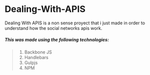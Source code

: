 # Dealing-With-APIS

Dealing With APIS is a non sense proyect that i just made in order to understand how the social networks apis work.

##### This was made using the following technologies:

> 1. Backbone JS
> 2. Handlebars
> 3. Gulpjs
> 4. NPM
